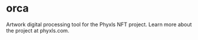 # orca
Artwork digital processing tool for the Phyxls NFT project. Learn more about the project at phyxls.com.
